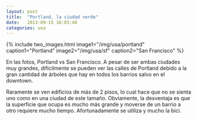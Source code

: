 ```yaml
---
layout: post
title:  "Portland, la ciudad verde"
date:   2013-09-15 16:01:48
categories: usa
---
```


{% include two_images.html image1="/img/usa/portland" caption1="Portland" image2="/img/usa/sf" caption2="San Francisco" %}
<!--<a href="/img/usa/portland.jpg" data-toggle="lightbox"><img src="img/usa/portland_mini.jpg" /></a>
<a href="/img/usa/sf.jpg" data-toggle="lightbox"><img src="img/usa/sf_mini.jpg" /></a>-->

En las fotos, Portland vs San Francisco. A pesar de ser ambas ciudades muy grandes, difícilmente se pueden ver las calles de Portland debido a la gran cantidad de árboles que hay en todos los barrios salvo en el downtown.

Raramente se ven edificios de más de 2 pisos, lo cual hace que no se sienta uno como en una ciudad de este tamaño. Obviamente, la desventaja es que la superficie que ocupa es mucho más grande y moverse de un barrio a otro requiere mucho tiempo. Afortunadamente se utiliza y mucho la bici.
